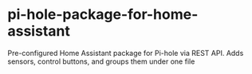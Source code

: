 # pi-hole-package-for-home-assistant
Pre-configured Home Assistant package for Pi-hole via REST API. Adds sensors, control buttons, and groups them under one file
